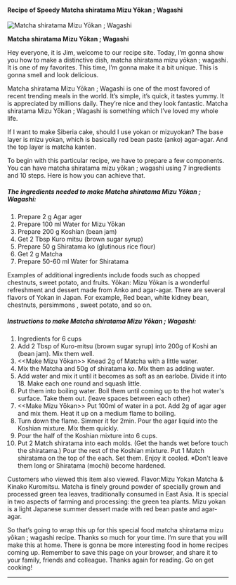             

#### Recipe of Speedy Matcha shiratama Mizu Yōkan ; Wagashi

![Matcha shiratama Mizu Yōkan ; Wagashi](https://img-global.cpcdn.com/recipes/41cb4c7fc42a3582/751x532cq70/matcha-shiratama-mizu-yokan-wagashi-recipe-main-photo.jpg)

**Matcha shiratama Mizu Yōkan ; Wagashi**

Hey everyone, it is Jim, welcome to our recipe site. Today, I’m gonna show you how to make a distinctive dish, matcha shiratama mizu yōkan ; wagashi. It is one of my favorites. This time, I’m gonna make it a bit unique. This is gonna smell and look delicious.

Matcha shiratama Mizu Yōkan ; Wagashi is one of the most favored of recent trending meals in the world. It’s simple, it’s quick, it tastes yummy. It is appreciated by millions daily. They’re nice and they look fantastic. Matcha shiratama Mizu Yōkan ; Wagashi is something which I’ve loved my whole life.

If I want to make Siberia cake, should I use yokan or mizuyokan? The base layer is mizu yokan, which is basically red bean paste (anko) agar-agar. And the top layer is matcha kanten.

To begin with this particular recipe, we have to prepare a few components. You can have matcha shiratama mizu yōkan ; wagashi using 7 ingredients and 10 steps. Here is how you can achieve that.

##### The ingredients needed to make Matcha shiratama Mizu Yōkan ; Wagashi:

1.  Prepare 2 g Agar ager
2.  Prepare 100 ml Water for Mizu Yōkan
3.  Prepare 200 g Koshian (bean jam)
4.  Get 2 Tbsp Kuro mitsu (brown sugar syrup)
5.  Prepare 50 g Shiratama ko (glutinous rice flour)
6.  Get 2 g Matcha
7.  Prepare 50-60 ml Water for Shiratama

Examples of additional ingredients include foods such as chopped chestnuts, sweet potato, and fruits. Yōkan: Mizu Yōkan is a wonderful refreshment and dessert made from Anko and agar-agar. There are several flavors of Yokan in Japan. For example, Red bean, white kidney bean, chestnuts, persimmons , sweet potato, and so on.

##### Instructions to make Matcha shiratama Mizu Yōkan ; Wagashi:

1.  Ingredients for 6 cups
2.  Add 2 Tbsp of Kuro-mitsu (brown sugar syrup) into 200g of Koshi an (bean jam). Mix them well.
3.  <<Make Mizu Yōkan>> Knead 2g of Matcha with a little water.
4.  Mix the Matcha and 50g of shiratama ko. Mix them as adding water.
5.  Add water and mix it until it becomes as soft as an earlobe. Divide it into 18. Make each one round and squash little.
6.  Put them into boiling water. Boil them until coming up to the hot water's surface. Take them out. (leave spaces between each other)
7.  <<Make Mizu Yōkan>> Put 100ml of water in a pot. Add 2g of agar ager and mix them. Heat it up on a medium flame to boiling.
8.  Turn down the flame. Simmer it for 2min. Pour the agar liquid into the Koshian mixture. Mix them quickly.
9.  Pour the half of the Koshian mixture into 6 cups.
10.  Put 2 Match shiratama into each molds. (Get the hands wet before touch the shiratama.) Pour the rest of the Koshian mixture. Put 1 Match shiratama on the top of the each. Set them. Enjoy it cooled. ※Don't leave them long or Shiratama (mochi) become hardened.

Customers who viewed this item also viewed. Flavor:Mizu Yokan Matcha & Kinako Kuromitsu. Matcha is finely ground powder of specially grown and processed green tea leaves, traditionally consumed in East Asia. It is special in two aspects of farming and processing: the green tea plants. Mizu yokan is a light Japanese summer dessert made with red bean paste and agar-agar.

So that’s going to wrap this up for this special food matcha shiratama mizu yōkan ; wagashi recipe. Thanks so much for your time. I’m sure that you will make this at home. There is gonna be more interesting food in home recipes coming up. Remember to save this page on your browser, and share it to your family, friends and colleague. Thanks again for reading. Go on get cooking!

* * *